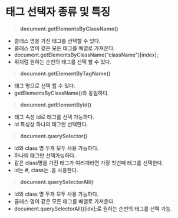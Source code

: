 # 태그 선택자 종류 및 특징

>**document.getElementsByClassName()**

* 클래스 명을 가진 태그를 선택할 수 있다.  
* 클래스 명이 같은 모든 태그를 배열로 가져온다.  
* document.getElementsByClassName("className")[index];  
* 위처럼 원하는 순번의 태그를 선택 할 수 있다.

>**document.getElementByTagName()**

* 태그 명으로 선택 할 수 있다.
* getElementsByClassName()와 동일하다.
>**document.getElementById()**
* 태그 속성 Id로 태그를 선택 가능하다.
* Id 특성상 하나의 태그만 선택한다.
>**document.querySelector()** 
* Id와 class 명 두개 모두 사용 가능하다.
* 하나의 태그만 선택가능하다.
* 같은 class명을 가진 태그가 여러개라면 가장 첫번째 태그를 선택한다.
* id는 #, class는 .을 사용한다.
>**document.querySelectorAll()**
* Id와 class 명 두개 모두 사용 가능하다.
* 클래스 명이 같은 모든 태그를 배열로 가져온다.
* document.querySelectorAll()[idx];로 원하는 순번의 태그를 선택 가능.